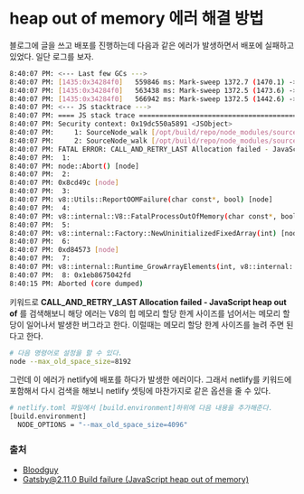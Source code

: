 # heap out of memory 에러 해결 방법

블로그에 글을 쓰고 배포를 진행하는데 다음과 같은 에러가 발생하면서 배포에 실패하고 있었다. 일단 로그를 보자.

``` bash
8:40:07 PM: <--- Last few GCs --->
8:40:07 PM: [1435:0x34284f0]   559846 ms: Mark-sweep 1372.7 (1470.1) -> 1372.5 (1473.6) MB, 3618.2 / 0.0 ms  allocation failure GC in old space requested
8:40:07 PM: [1435:0x34284f0]   563438 ms: Mark-sweep 1372.5 (1473.6) -> 1372.5 (1442.6) MB, 3591.0 / 0.0 ms  last resort GC in old space requested
8:40:07 PM: [1435:0x34284f0]   566942 ms: Mark-sweep 1372.5 (1442.6) -> 1372.5 (1442.6) MB, 3504.5 / 0.0 ms  last resort GC in old space requested
8:40:07 PM: <--- JS stacktrace --->
8:40:07 PM: ==== JS stack trace =========================================
8:40:07 PM: Security context: 0x19dc550a5891 <JSObject>
8:40:07 PM:     1: SourceNode_walk [/opt/build/repo/node_modules/source-map/lib/source-node.js:~221] [pc=0x1eb867f2d8b7](this=0x2bd3cf92e3d1 <SourceNode map = 0x1eddef4f9629>,aFn=0xa260ec309b9 <JSFunction (sfi = 0x3af9083ac611)>)
8:40:07 PM:     2: SourceNode_walk [/opt/build/repo/node_modules/source-map/lib/source-node.js:~221] [pc=0x1eb867f2c2e5](this=0x3ea54b54ebf1 <SourceNode map = 0x1eddef4f9629>,aFn=0xa260ec309b9...
8:40:07 PM: FATAL ERROR: CALL_AND_RETRY_LAST Allocation failed - JavaScript heap out of memory
8:40:07 PM:  1:
8:40:07 PM: node::Abort() [node]
8:40:07 PM:  2:
8:40:07 PM: 0x8cd49c [node]
8:40:07 PM:  3:
8:40:07 PM: v8::Utils::ReportOOMFailure(char const*, bool) [node]
8:40:07 PM:  4:
8:40:07 PM: v8::internal::V8::FatalProcessOutOfMemory(char const*, bool) [node]
8:40:07 PM:  5:
8:40:07 PM: v8::internal::Factory::NewUninitializedFixedArray(int) [node]
8:40:07 PM:  6:
8:40:07 PM: 0xd84573 [node]
8:40:07 PM:  7:
8:40:07 PM: v8::internal::Runtime_GrowArrayElements(int, v8::internal::Object**, v8::internal::Isolate*) [node]
8:40:07 PM:  8: 0x1eb8675042fd
8:40:15 PM: Aborted (core dumped)
```

키워드로 **CALL_AND_RETRY_LAST Allocation failed - JavaScript heap out of** 를 검색해보니 해당 에러는 V8의 힙 메모리 할당 한계 사이즈를 넘어서는 메모리 할당이 일어나서 발생한 버그라고 한다. 이럴때는 메모리 할당 한계 사이즈를 늘려 주면 된다고 한다.

``` bash
# 다음 명령어로 설정을 할 수 있다.
node --max_old_space_size=8192
```

그런데 이 에러가 netlify에 배포를 하다가 발생한 에러이다. 그래서 netlify를 키워드에 포함해서 다시 검색을 해보니 netlify 셋팅에 마찬가지로 같은 옵션을 줄 수 있다.

``` bash
# netlify.toml 파일에서 [build.environment]하위에 다음 내용을 추가해준다.
[build.environment]
  NODE_OPTIONS = "--max_old_space_size=4096"
```

### 출처
- [Bloodguy](https://bloodguy.tistory.com/entry/nodejs-FATAL-ERROR-CALLANDRETRYLAST-Allocation-failed-process-out-of-memory-에러-원인-해결방법 )
- [Gatsby@2.11.0 Build failure (JavaScript heap out of memory)](https://github.com/gatsbyjs/gatsby/issues/15190)